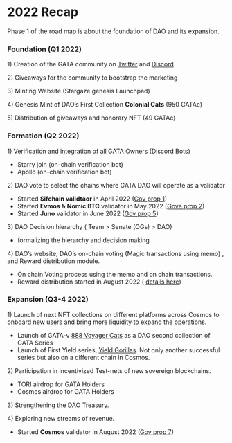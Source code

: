 # 2022 Recap

Phase 1 of the road map is about the foundation of DAO and its expansion.&#x20;

### Foundation (Q1 2022)

1\) Creation of the GATA community on [Twitter](https://twitter.com/GataDaoZone) and [Discord](https://discord.gg/pNnZnZmu36)

2\) Giveaways for the community to bootstrap the marketing

3\) Minting Website (Stargaze genesis Launchpad)&#x20;

4\) Genesis Mint of DAO’s First Collection **Colonial Cats** (950 GATAc)

5\) Distribution of giveaways and honorary NFT (49 GATAc)

### Formation (Q2 2022)

1\)    Verification and integration of all GATA Owners (Discord Bots)

* Starry join (on-chain verification bot)&#x20;
* Apollo (on-chain verification bot)

2\)    DAO vote to select the chains where GATA DAO will operate as a validator

* Started **Sifchain validtaor** in April 2022 ([Gov prop 1](../gata-hub-ventures/gata-nft-dao/gata-constitution/governance-proposal-1.md))
* Started **Evmos & Nomic BTC** validator in May 2022 ([Gove prop 2](../gata-hub-ventures/gata-nft-dao/gata-constitution/governance-proposal-2.md))
* Started **Juno** validator in June 2022 ([Gov prop 5](../gata-hub-ventures/gata-nft-dao/gata-constitution/governance-proposal-5.md))

3\)   DAO Decision hierarchy ( Team > Senate (OGs) > DAO)&#x20;

* formalizing the hierarchy and decision making&#x20;

4\)    DAO’s website, DAO’s  on-chain voting (Magic transactions using memo) , and Reward distribution module.&#x20;

* On chain Voting process using the memo and on chain transactions.&#x20;
* Reward distribution started in August 2022 ( [details here](../gata-hub-ventures/gata-nft-dao/dao-revenue-distribution/))

### Expansion  (Q3-4 2022)

1\)    Launch of next NFT collections on different platforms across Cosmos to onboard new users and bring more liquidity to expand the operations.

* Launch of GATA-v [888 Voyager Cats](../gata-hub-ventures/gata-nft-dao/about-gata-series/origin-of-voyagers.md) as a DAO second collection of GATA Series&#x20;
* Launch of First Yield series, [Yield Gorillas](../yield-gorillas/). Not only another successful series but also on a different chain in Cosmos.  &#x20;

2\)    Participation in incentivized Test-nets of new sovereign blockchains.

* TORI airdrop for GATA Holders&#x20;
* Cosmos airdrop for GATA Holders

3\)    Strengthening the DAO Treasury.

4\)    Exploring new streams of revenue.

* Started **Cosmos** validator in August 2022 ([Gov prop 7](../gata-hub-ventures/gata-nft-dao/gata-constitution/governance-proposal-7.md))
